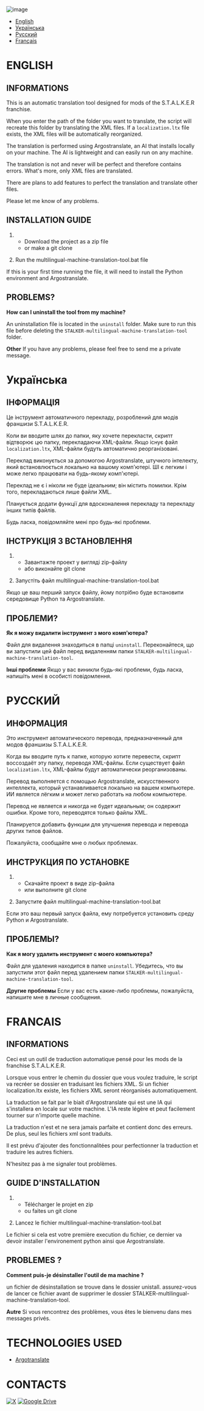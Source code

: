 ![image](images/trad_title.png)

- [English](readme.md#english)
- [Українська](readme.md#Українська)
- [Русский](readme.md#русский)
- [Français](readme.md#francais)

# __ENGLISH__

## INFORMATIONS

This is an automatic translation tool designed for mods of the S.T.A.L.K.E.R franchise.
<br/>

When you enter the path of the folder you want to translate, the script will recreate this folder by translating the XML files. If a `localization.ltx` file exists, the XML files will be automatically reorganized.
<br/>

The translation is performed using Argostranslate, an AI that installs locally on your machine. The AI is lightweight and can easily run on any machine.
<br/>

The translation is not and never will be perfect and therefore contains errors. What's more, only XML files are translated.
<br/>

There are plans to add features to perfect the translation and translate other files.
<br/>

Please let me know of any problems.
<br/>

## INSTALLATION GUIDE

1.
    - Download the project as a zip file
    - or make a git clone

2. Run the multilingual-machine-translation-tool.bat file

If this is your first time running the file, it will need to install the Python environment and Argostranslate.

## PROBLEMS?

**How can I uninstall the tool from my machine?**

An uninstallation file is located in the `uninstall` folder. Make sure to run this file before deleting the `STALKER-multilingual-machine-translation-tool` folder.

**Other**
If you have any problems, please feel free to send me a private message.

# __Українська__

## ІНФОРМАЦІЯ

Це інструмент автоматичного перекладу, розроблений для модів франшизи S.T.A.L.K.E.R.
<br/>

Коли ви вводите шлях до папки, яку хочете перекласти, скрипт відтворює цю папку, перекладаючи XML-файли. Якщо існує файл `localization.ltx`, XML-файли будуть автоматично реорганізовані.
<br/>

Переклад виконується за допомогою Argostranslate, штучного інтелекту, який встановлюється локально на вашому комп'ютері. ШІ є легким і може легко працювати на будь-якому комп'ютері.
<br/>

Переклад не є і ніколи не буде ідеальним; він містить помилки. Крім того, перекладаються лише файли XML.
<br/>

Планується додати функції для вдосконалення перекладу та перекладу інших типів файлів.
<br/>

Будь ласка, повідомляйте мені про будь-які проблеми.
<br/>

## ІНСТРУКЦІЯ З ВСТАНОВЛЕННЯ

1.
    - Завантажте проект у вигляді zip-файлу
    - або виконайте git clone

2. Запустіть файл multilingual-machine-translation-tool.bat

Якщо це ваш перший запуск файлу, йому потрібно буде встановити середовище Python та Argostranslate.

## ПРОБЛЕМИ?

**Як я можу видалити інструмент з мого комп'ютера?**

Файл для видалення знаходиться в папці `uninstall`. Переконайтеся, що ви запустили цей файл перед видаленням папки `STALKER-multilingual-machine-translation-tool`.

**Інші проблеми**
Якщо у вас виникли будь-які проблеми, будь ласка, напишіть мені в особисті повідомлення.

# __РУССКИЙ__

## ИНФОРМАЦИЯ

Это инструмент автоматического перевода, предназначенный для модов франшизы S.T.A.L.K.E.R.
<br/>

Когда вы вводите путь к папке, которую хотите перевести, скрипт воссоздаёт эту папку, переводя XML-файлы. Если существует файл `localization.ltx`, XML-файлы будут автоматически реорганизованы.
<br/>

Перевод выполняется с помощью Argostranslate, искусственного интеллекта, который устанавливается локально на вашем компьютере. ИИ является лёгким и может легко работать на любом компьютере.
<br/>

Перевод не является и никогда не будет идеальным; он содержит ошибки. Кроме того, переводятся только файлы XML.
<br/>

Планируется добавить функции для улучшения перевода и перевода других типов файлов.
<br/>

Пожалуйста, сообщайте мне о любых проблемах.
<br/>

## ИНСТРУКЦИЯ ПО УСТАНОВКЕ

1.
    - Скачайте проект в виде zip-файла
    - или выполните git clone

2. Запустите файл multilingual-machine-translation-tool.bat

Если это ваш первый запуск файла, ему потребуется установить среду Python и Argostranslate.

## ПРОБЛЕМЫ?

**Как я могу удалить инструмент с моего компьютера?**

Файл для удаления находится в папке `uninstall`. Убедитесь, что вы запустили этот файл перед удалением папки `STALKER-multilingual-machine-translation-tool`.

**Другие проблемы**
Если у вас есть какие-либо проблемы, пожалуйста, напишите мне в личные сообщения.

# __FRANCAIS__

## INFORMATIONS

Ceci est un outil de traduction automatique pensé pour les mods de la franchise S.T.A.L.K.E.R.
<br/>

Lorsque vous entrer le chemin du dossier que vous voulez traduire, le script va recréer se dossier en traduisant les fichiers XML. Si un fichier localization.ltx existe, les fichiers XML seront réorganisés automatiquement.
<br/>

La traduction se fait par le biait d'Argostranslate qui est une IA qui s'installera en locale sur votre machine. L'IA reste légère et peut facilement tourner sur n'importe quelle machine.
<br/>

La traduction n'est et ne sera jamais parfaite et contient donc des erreurs. De plus, seul les fichiers xml sont traduits.
<br/>

Il est prévu d'ajouter des fonctionnalitées pour perfectionner la traduction et traduire les autres fichiers.
<br/>

N'hesitez pas à me signaler tout problèmes.
<br/>

## GUIDE D'INSTALLATION

1.
    - Télécharger le projet en zip
    - ou faites un git clone

2.  Lancez le fichier multilingual-machine-translation-tool.bat

Le fichier si cela est votre première execution du fichier, ce dernier va devoir installer l'environement python ainsi que Argostranslate.

## PROBLEMES ?

**Comment puis-je désinstaller l'outil de ma machine ?**

un fichier de désinstallation se trouve dans le dossier unistall. assurez-vous de lancer ce fichier avant de supprimer le dossier STALKER-multilingual-machine-translation-tool.

**Autre**
Si vous rencontrez des problèmes, vous êtes le bienvenu dans mes messages privés.

# TECHNOLOGIES USED

- [Argotranslate](https://github.com/argosopentech/argos-translate)

# __CONTACTS__

[![X](https://img.shields.io/badge/X-%23000000.svg?style=for-the-badge&logo=X&logoColor=white)](https://x.com/Genoxis12)
[![Google Drive](https://img.shields.io/badge/Google%20Drive-4285F4?style=for-the-badge&logo=googledrive&logoColor=white)](https://drive.google.com/drive/folders/1aghKJoYBr2eevvJOVFYfBhz6s_8JE-4Q?usp=sharing)